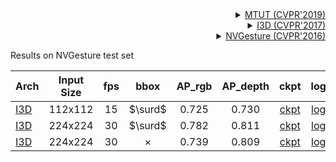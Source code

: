 <!-- [ALGORITHM] -->

<details>
<summary align="right"><a href="https://openaccess.thecvf.com/content_CVPR_2019/html/Abavisani_Improving_the_Performance_of_Unimodal_Dynamic_Hand-Gesture_Recognition_With_Multimodal_CVPR_2019_paper.html">MTUT (CVPR'2019)</a></summary>

```bibtex
@InProceedings{Abavisani_2019_CVPR,
  author = {Abavisani, Mahdi and Joze, Hamid Reza Vaezi and Patel, Vishal M.},
  title = {Improving the Performance of Unimodal Dynamic Hand-Gesture Recognition With Multimodal Training},
  booktitle = {Proceedings of the IEEE/CVF Conference on Computer Vision and Pattern Recognition (CVPR)},
  month = {June},
  year = {2019}
}
```

</details>

<!-- [BACKBONE] -->

<details>
<summary align="right"><a href="https://openaccess.thecvf.com/content_cvpr_2017/html/Carreira_Quo_Vadis_Action_CVPR_2017_paper.html">I3D (CVPR'2017)</a></summary>

```bibtex
@InProceedings{Carreira_2017_CVPR,
  author = {Carreira, Joao and Zisserman, Andrew},
  title = {Quo Vadis, Action Recognition? A New Model and the Kinetics Dataset},
  booktitle = {Proceedings of the IEEE Conference on Computer Vision and Pattern Recognition (CVPR)},
  month = {July},
  year = {2017}
}
```

</details>

<!-- [DATASET] -->

<details>
<summary align="right"><a href="https://openaccess.thecvf.com/content_cvpr_2016/html/Molchanov_Online_Detection_and_CVPR_2016_paper.html">NVGesture (CVPR'2016)</a></summary>

```bibtex
@InProceedings{Molchanov_2016_CVPR,
  author = {Molchanov, Pavlo and Yang, Xiaodong and Gupta, Shalini and Kim, Kihwan and Tyree, Stephen and Kautz, Jan},
  title = {Online Detection and Classification of Dynamic Hand Gestures With Recurrent 3D Convolutional Neural Network},
  booktitle = {Proceedings of the IEEE Conference on Computer Vision and Pattern Recognition (CVPR)},
  month = {June},
  year = {2016}
}
```

</details>

Results on NVGesture test set

| Arch  | Input Size | fps | bbox |  AP_rgb  |  AP_depth  | ckpt    | log     |
| :--- | :---: | :--------: | :------: | :------: | :------: |:------: |:------: |
| [I3D](/configs/hand/gesture_sview_rgbd_vid/mtut/nvgesture/i3d_nvgesture_bbox_112x112_fps15.py) | 112x112 | 15 | $\surd$ | 0.725 | 0.730 | [ckpt](https://download.openmmlab.com/mmpose/gesture/mtut/i3d_nvgesture/i3d_nvgesture_bbox_112x112_fps15-363b5956_20220530.pth) | [log](https://download.openmmlab.com/mmpose/gesture/mtut/i3d_nvgesture/i3d_nvgesture_bbox_112x112_fps15-20220530.log.json) |
| [I3D](/configs/hand/gesture_sview_rgbd_vid/mtut/nvgesture/i3d_nvgesture_bbox_224x224_fps30.py) | 224x224 | 30 | $\surd$ | 0.782 | 0.811 | [ckpt](https://download.openmmlab.com/mmpose/gesture/mtut/i3d_nvgesture/i3d_nvgesture_bbox_224x224_fps30-98a8f288_20220530.pthh) | [log](https://download.openmmlab.com/mmpose/gesture/mtut/i3d_nvgesture/i3d_nvgesture_bbox_224x224_fps30-20220530.log.json) |
| [I3D](/configs/hand/gesture_sview_rgbd_vid/mtut/nvgesture/i3d_nvgesture_224x224_fps30.py)  | 224x224 | 30 | $\times$ | 0.739 | 0.809 | [ckpt](https://download.openmmlab.com/mmpose/gesture/mtut/i3d_nvgesture/i3d_nvgesture_224x224_fps30-b7abf574_20220530.pth) | [log](https://download.openmmlab.com/mmpose/gesture/mtut/i3d_nvgesture/i3d_nvgesture_224x224_fps30-20220530.log.json) |

